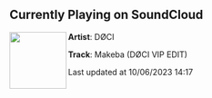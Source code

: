 ## Currently Playing on SoundCloud

[<img align="left" width="100" src="https://i1.sndcdn.com/artworks-mwtTs8tbs4caFts3-yzYp3Q-t500x500.jpg">](https://soundcloud.com/dj_doci/makeba-docivipedit)

**Artist**: DØCI 

**Track**: Makeba (DØCI VIP EDIT)

Last updated at 10/06/2023 14:17
